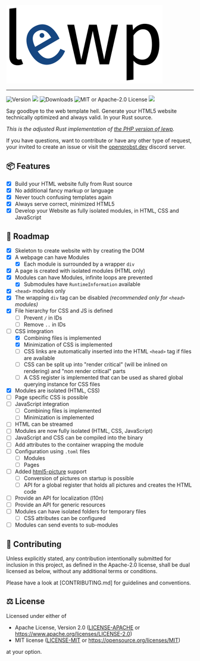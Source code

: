 ![](logo/lewp-transparent-background.inkscape.png)

----------------

![Version](https://img.shields.io/crates/v/lewp?style=flat-square) [![](https://img.shields.io/docsrs/lewp?style=flat-square)](https://docs.rs/lewp) ![Downloads](https://img.shields.io/crates/d/lewp?style=flat-square) ![MIT or Apache-2.0 License](https://img.shields.io/crates/l/lewp?style=flat-square) [![](https://img.shields.io/discord/855726181142495242?color=154683&label=discord&style=flat-square)](https://discord.gg/nx7YtsjEbT)

Say goodbye to the web template hell. Generate your HTML5 website technically optimized and always valid. In your Rust source.

*This is the adjusted Rust implementation of [the PHP version of lewp](https://gitlab.com/lewp/lewp).*

If you have questions, want to contribute or have any other type of request, your invited to create an issue or visit the [openprobst.dev](https://openprobst.dev) discord server.

## 📦 Features

- [x] Build your HTML website fully from Rust source
- [x] No additional fancy markup or language
- [x] Never touch confusing templates again
- [x] Always serve correct, minimized HTML5
- [x] Develop your Website as fully isolated modules, in HTML, CSS and JavaScript

## 🚌 Roadmap

- [x] Skeleton to create website with by creating the DOM
- [x] A webpage can have Modules
    - [x] Each module is surrounded by a wrapper `div`
- [x] A page is created with isolated modules (HTML only)
- [x] Modules can have Modules, infinite loops are prevented
    - [x] Submodules have `RuntimeInformation` available
- [x] `<head>` modules only
- [x] The wrapping `div` tag can be disabled *(recommended only for `<head>` modules)*
- [x] File hierarchy for CSS and JS is defined
    - [ ] Prevent `/` in IDs
    - [ ] Remove `..` in IDs
- [ ] CSS integration
    - [x] Combining files is implemented
    - [x] Minimization of CSS is implemented
    - [ ] CSS links are automatically inserted into the HTML `<head>` tag if files are available
    - [ ] CSS can be split up into "render critical" (will be inlined on rendering) and "non render critical" parts
    - [ ] A CSS register is implemented that can be used as shared global querying instance for CSS files
- [x] Modules are isolated (HTML, CSS)
- [ ] Page specific CSS is possible
- [ ] JavaScript integration
    - [ ] Combining files is implemented
    - [ ] Minimization is implemented
- [ ] HTML can be streamed
- [ ] Modules are now fully isolated (HTML, CSS, JavaScript)
- [ ] JavaScript and CSS can be compiled into the binary
- [ ] Add attributes to the container wrapping the module
- [ ] Configuration using `.toml` files
    - [ ] Modules
    - [ ] Pages
- [ ] Added [html5-picture](https://github.com/emirror-de/html5-picture) support
    - [ ] Conversion of pictures on startup is possible
    - [ ] API for a global register that holds all pictures and creates the HTML code
- [ ] Provide an API for localization (l10n)
- [ ] Provide an API for generic resources
- [ ] Modules can have isolated folders for temporary files
    - [ ] CSS attributes can be configured
- [ ] Modules can send events to sub-modules

## 🤠 Contributing

Unless explicitly stated, any contribution intentionally submitted for inclusion in this project, as defined in the Apache-2.0 license, shall be dual licensed as below, without any additional terms or conditions.

Please have a look at [CONTRIBUTING.md] for guidelines and conventions.

## ⚖ License

Licensed under either of

- Apache License, Version 2.0 ([LICENSE-APACHE](https://github.com/emirror-de/naphtha/blob/main/LICENSE-APACHE) or https://www.apache.org/licenses/LICENSE-2.0)
- MIT license ([LICENSE-MIT](https://github.com/emirror-de/naphtha/blob/main/LICENSE-MIT) or https://opensource.org/licenses/MIT)

at your option.
